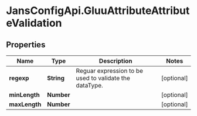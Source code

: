 # JansConfigApi.GluuAttributeAttributeValidation

## Properties

Name | Type | Description | Notes
------------ | ------------- | ------------- | -------------
**regexp** | **String** | Reguar expression to be used to validate the dataType. | [optional] 
**minLength** | **Number** |  | [optional] 
**maxLength** | **Number** |  | [optional] 


